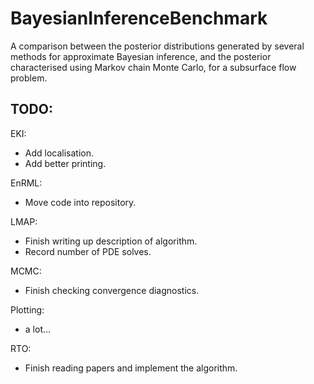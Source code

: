 # BayesianInferenceBenchmark

A comparison between the posterior distributions generated by several methods for approximate Bayesian inference, and the posterior characterised using Markov chain Monte Carlo, for a subsurface flow problem.

## TODO:

EKI:
 - Add localisation. 
 - Add better printing.

EnRML:
 - Move code into repository.
 
LMAP: 
 - Finish writing up description of algorithm.
 - Record number of PDE solves.

MCMC: 
 - Finish checking convergence diagnostics.

Plotting:
 - a lot...

RTO:
 - Finish reading papers and implement the algorithm.
